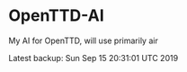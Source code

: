 # OpenTTD-AI
My AI for OpenTTD, will use primarily air

Latest backup: Sun Sep 15 20:31:01 UTC 2019
